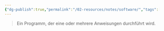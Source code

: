 ```yaml
---
{"dg-publish":true,"permalink":"/02-resources/notes/software/","tags":["informatik"],"noteIcon":"","updated":"2025-09-05T10:12:31.922+02:00"}
---
```


> Ein Programm, der eine oder mehrere Anweisungen durchführt wird.